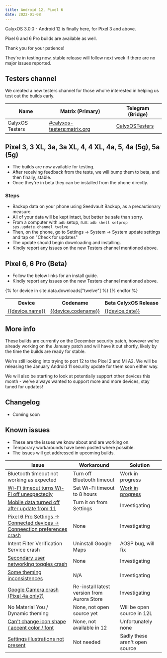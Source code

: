 ```yaml
---
title: Android 12, Pixel 6
date: 2022-01-08
---
```


CalyxOS 3.0.0 - Android 12 is finally here, for Pixel 3 and above.

Pixel 6 and 6 Pro builds are available as well.

Thank you for your patience!

They're in testing now, stable release will follow next week if there are no major issues reported.

## Testers channel

We created a new testers channel for those who're interested in helping us test out the builds early.

| Name | Matrix (Primary) | Telegram (Bridge) |
| ---- | ------ | -------- |
| CalyxOS Testers | [#calyxos-testers:matrix.org](https://app.element.io/#/room/#calyxos-testers:matrix.org) | [CalyxOSTesters](https://t.me/CalyxOSTesters) |

## Pixel 3, 3 XL, 3a, 3a XL, 4, 4 XL, 4a, 5, 4a (5g), 5a (5g)

* The builds are now available for testing.
* After receiving feedback from the tests, we will bump them to beta, and then finally, stable.
* Once they're in beta they can be installed from the phone directly.

### Steps
* Backup data on your phone using Seedvault Backup, as a precautionary measure.
* All of your data will be kept intact, but better be safe than sorry.
* From a computer with `adb` setup, run:
  `adb shell setprop sys.update.channel twelve`
* Then, on the phone, go to Settings -> System -> System update settings
  and tap on "Check for updates"
* The update should begin downloading and installing.
* Kindly report any issues on the new Testers channel mentioned above.

## Pixel 6, 6 Pro (Beta)

* Follow the below links for an install guide.
* Kindly report any issues on the new Testers channel mentioned above.

<table class="table table-striped download">
<tr>
<th>Device</th>
<th>Codename</th>
<th>Beta CalyxOS Release</th>
</tr>
{% for device in site.data.downloads["twelve"] %}
<tr>
<td><a href="{{ '/install/devices/' | append: device.codename | relative_url }}">{{device.name}}</a></td>
<td><a href="{{ '/install/devices/' | append: device.codename | relative_url }}">{{device.codename}}</a></td>
<td><a href="{{ '/install/devices/' | append: device.codename | relative_url }}">{{device.date}}</a></td>
</tr>
{% endfor %}
</table>

## More info

These builds are currently on the December security patch, however we're already working on the January patch
and will have it out shortly, likely by the time the builds are ready for stable.

We're still looking into trying to port 12 to the Pixel 2 and Mi A2.
We will be releasing the January Android 11 security update for them soon either way.

We will also be starting to look at potentially support other devices this month - we've always
wanted to support more and more devices, stay tuned for updates!

## Changelog

* Coming soon

## Known issues

* These are the issues we know about and are working on.
* Temporary workarounds have been posted where possible.
* The issues will get addressed in upcoming builds.

| Issue | Workaround | Solution |
| ----- | ---------- | -------- |
| Bluetooth timeout not working as expected | Turn off Bluetooth timeout | Work in progress |
| [Wi-Fi timeout turns Wi-Fi off unexpectedly](https://gitlab.com/CalyxOS/calyxos/-/issues/825) | Set Wi-Fi timeout to 8 hours | [Work in progress](https://review.calyxos.org/c/CalyxOS/platform_packages_modules_Wifi/+/7864) |
| [Mobile data turned off after update from 11](https://gitlab.com/CalyxOS/calyxos/-/issues/820) | Turn it on from Settings | Investigating |
| [Pixel 6 Pro Settings -> Connected devices -> Conneection preferences crash](https://gitlab.com/CalyxOS/calyxos/-/issues/827) | None | Investigating |
| Intent Filter Verification Service crash | Uninstall Google Maps | AOSP bug, will fix |
| [Secondary user networking toggles crash](https://gitlab.com/CalyxOS/calyxos/-/issues/823) | None | Investigating |
| [Some theming inconsistences](https://gitlab.com/CalyxOS/calyxos/-/issues/824) | N/A | Investigating |
| [Google Camera crash (Pixel 4a only?)](https://gitlab.com/CalyxOS/calyxos/-/issues/822) | Re-install latest version from Aurora Store | Investigating |
| No Material You / Dynamic theming | None, not open source yet | Will be open source in 12L |
| [Can't change icon shape / accent color / font](https://gitlab.com/CalyxOS/calyxos/-/issues/821) | None, not available in 12 | Unfortunately none |
| [Settings illustrations not present](https://gitlab.com/CalyxOS/calyxos/-/issues/828) | Not needed | Sadly these aren't open source |
